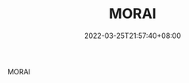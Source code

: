 ﻿---
weight: 
title: "MORAI"
description: "MORAI"
date: 2022-03-25T21:57:40+08:00
lastmod: 2022-03-25T16:45:40+08:00
draft: false
authors: ["Metabd"]
featuredImage: "619.png"
link: "https://www.morai.ai/"
tags: ["MORAI","制造商"]
categories: ["navigation"]
navigation: ["制造商"]
lightgallery: true
toc: true
pinned: false
recommend: false
recommend1: false
---
MORAI
